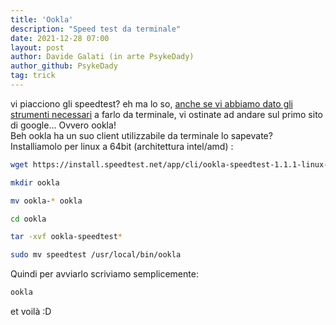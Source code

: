 ```yaml
---
title: 'Ookla'
description: "Speed test da terminale"
date: 2021-12-28 07:00
layout: post
author: Davide Galati (in arte PsykeDady)
author_github: PsykeDady
tag: trick
---
```


vi piacciono gli speedtest? eh ma lo so, [anche se vi abbiamo dato gli strumenti necessari](https://feed.linuxpeople.org/posts/iperf3) a farlo da terminale, vi ostinate ad andare sul primo sito di google... Ovvero ookla!  
Beh ookla ha un suo client utilizzabile da terminale lo sapevate?  
Installiamolo per linux a 64bit (architettura intel/amd) :  

```bash
wget https://install.speedtest.net/app/cli/ookla-speedtest-1.1.1-linux-x86_64.tgz

mkdir ookla

mv ookla-* ookla

cd ookla 

tar -xvf ookla-speedtest*

sudo mv speedtest /usr/local/bin/ookla
```

Quindi per avviarlo scriviamo semplicemente:  

```bash
ookla
```

et voilà :D
